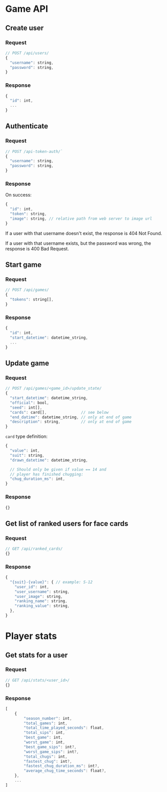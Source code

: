 # Game API

## Create user

### Request
```javascript
// POST /api/users/
{
  "username": string,
  "password": string,
}
```

### Response
```javascript
{
  "id": int,
  ...
}
```

## Authenticate

### Request
```javascript
// POST /api-token-auth/`
{
  "username": string,
  "password": string,
}
```

### Response
On success:
```javascript
{
  "id": int,
  "token": string,
  "image": string, // relative path from web server to image url
}
```

If a user with that username doesn't exist, the response is 404 Not Found.

If a user with that username exists, but the password was wrong, the response is 400 Bad Request.

## Start game

### Request
```javascript
// POST /api/games/
{
  "tokens": string[],
}
```

### Response
```javascript
{
  "id": int,
  "start_datetime": datetime_string,
  ...
}
```

## Update game

### Request
```javascript
// POST /api/games/<game_id>/update_state/
{
  "start_datetime": datetime_string,
  "official": bool,
  "seed": int[],
  "cards": card[],               // see below
  "end_datime": datetime_string, // only at end of game
  "description": string,         // only at end of game
}
```

`card` type definition:
```javascript
{
  "value": int,
  "suit": string,
  "drawn_datetime": datetime_string,

  // Should only be given if value == 14 and
  // player has finished chugging:
  "chug_duration_ms": int,
}
```

### Response
```javascript
{}
```

## Get list of ranked users for face cards

### Request
```javascript
// GET /api/ranked_cards/
{}
```

### Response
```javascript
{
  "{suit}-{value}": { // example: S-12
    "user_id": int,
    "user_username": string,
    "user_image": string,
    "ranking_name": string,
    "ranking_value": string,
  },
}
```

# Player stats

## Get stats for a user

### Request
```javascript
// GET /api/stats/<user_id>/
{}
```

### Response
```javascript
[
    {
        "season_number": int,
        "total_games": int,
        "total_time_played_seconds": float,
        "total_sips": int,
        "best_game": int,
        "worst_game": int,
        "best_game_sips": int?,
        "worst_game_sips": int?,
        "total_chugs": int,
        "fastest_chug": int?,
        "fastest_chug_duration_ms": int?,
        "average_chug_time_seconds": float?,
    },
    ...
]
```
